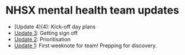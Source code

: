# NHSX mental health team updates
* [Update 4)(4): Kick-off day plans
* [Update 3](3): Getting sign off
* [Update 2](2): Prioritisation
* [Update 1](1): First weeknote for team! Prepping for discovery.
